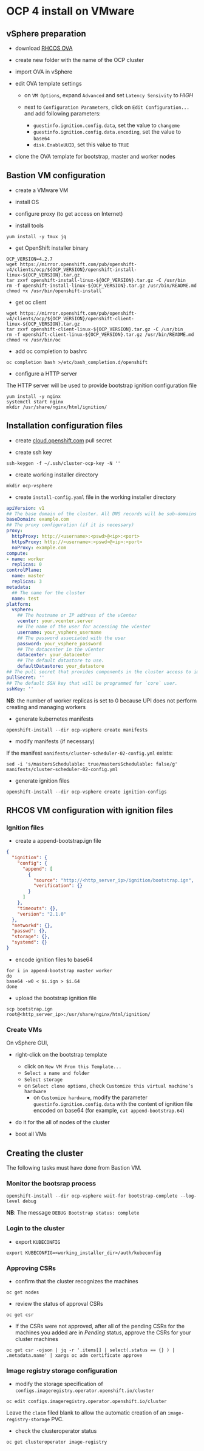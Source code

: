 # OCP 4 install on VMware

## vSphere preparation

- download [RHCOS OVA](https://mirror.openshift.com/pub/openshift-v4/dependencies/rhcos/4.2/4.2.0/rhcos-4.2.0-x86_64-vmware.ova)

- create new folder with the name of the OCP cluster

- import OVA in vSphere

- edit OVA template settings

  - on `VM Options`, expand `Advanced` and set `Latency Sensivity` to *HIGH*

  - next to `Configuration Parameters`, click on `Edit Configuration...` and add following parameters:
    - `guestinfo.ignition.config.data`, set the value to `changeme`
    - `guestinfo.ignition.config.data.encoding`, set the value to `base64`
    - `disk.EnableUUID`, set this value to `TRUE`

- clone the OVA template for bootstrap, master and worker nodes


## Bastion VM configuration

- create a VMware VM

- install OS

- configure proxy (to get access on Internet)

- install tools

```
yum install -y tmux jq
```

- get OpenShift installer binary

```shell
OCP_VERSION=4.2.7
wget https://mirror.openshift.com/pub/openshift-v4/clients/ocp/${OCP_VERSION}/openshift-install-linux-${OCP_VERSION}.tar.gz
tar zxvf openshift-install-linux-${OCP_VERSION}.tar.gz -C /usr/bin
rm -f openshift-install-linux-${OCP_VERSION}.tar.gz /usr/bin/README.md
chmod +x /usr/bin/openshift-install
```

- get oc client

```shell
wget https://mirror.openshift.com/pub/openshift-v4/clients/ocp/${OCP_VERSION}/openshift-client-linux-${OCP_VERSION}.tar.gz
tar zxvf openshift-client-linux-${OCP_VERSION}.tar.gz -C /usr/bin
rm -f openshift-client-linux-${OCP_VERSION}.tar.gz /usr/bin/README.md
chmod +x /usr/bin/oc
```

- add oc completion to bashrc

```shell
oc completion bash >/etc/bash_completion.d/openshift
```

- configure a HTTP server

The HTTP server will be used to provide bootstrap ignition configuration file

```shell
yum install -y nginx
systemctl start nginx
mkdir /usr/share/nginx/html/ignition/
```

## Installation configuration files

- create [cloud.openshift.com](https://cloud.openshift.com/) pull secret

- create ssh key

```shell
ssh-keygen -f ~/.ssh/cluster-ocp-key -N ''
```

- create working installer directory

```shell
mkdir ocp-vsphere
```

- create `install-config.yaml` file in the working installer directory

```yaml
apiVersion: v1
## The base domain of the cluster. All DNS records will be sub-domains of this base and will also include the cluster name.
baseDomain: example.com
## The proxy configuration (if it is necessary)
proxy:
  httpProxy: http://<username>:<pswd>@<ip>:<port>
  httpsProxy: http://<username>:<pswd>@<ip>:<port>
  noProxy: example.com
compute:
- name: worker
  replicas: 0
controlPlane:
  name: master
  replicas: 3
metadata:
  ## The name for the cluster
  name: test
platform:
  vsphere:
    ## The hostname or IP address of the vCenter
    vcenter: your.vcenter.server
    ## The name of the user for accessing the vCenter
    username: your_vsphere_username
    ## The password associated with the user
    password: your_vsphere_password
    ## The datacenter in the vCenter
    datacenter: your_datacenter
    ## The default datastore to use.
    defaultDatastore: your_datastore
## The pull secret that provides components in the cluster access to images for OpenShift components.
pullSecret: ''
## The default SSH key that will be programmed for `core` user.
sshKey: ''
```

**NB**: the number of worker replicas is set to 0 because UPI does not perform creating and managing workers

- generate kubernetes manifests

```shell
openshift-install --dir ocp-vsphere create manifests
```

- modify manifests (if necessary)

If the manifest `manifests/cluster-scheduler-02-config.yml` exists:

 ```
 sed -i 's/mastersSchedulable: true/mastersSchedulable: false/g' manifests/cluster-scheduler-02-config.yml
 ```

- generate ignition files

```shell
openshift-install --dir ocp-vsphere create ignition-configs
```


## RHCOS VM configuration with ignition files

### Ignition files

- create a append-bootstrap.ign file

```json
{
  "ignition": {
    "config": {
      "append": [
        {
          "source": "http://<http_server_ip>/ignition/bootstrap.ign",
          "verification": {}
        }
      ]
    },
    "timeouts": {},
    "version": "2.1.0"
  },
  "networkd": {},
  "passwd": {},
  "storage": {},
  "systemd": {}
}
```

- encode ignition files to base64

```shell
for i in append-bootstrap master worker
do
base64 -w0 < $i.ign > $i.64
done
```

- upload the bootstrap ignition file

```shell
scp bootstrap.ign root@<http_server_ip>:/usr/share/nginx/html/ignition/
```

### Create VMs

On vSphere GUI,

- right-click on the bootstrap template
  - click on `New VM From this Template...`
  - `Select a name and folder`
  - `Select storage`
  - on `Select clone options`, check `Customize this virtual machine’s hardware`
    - on `Customize hardware`, modify the parameter `guestinfo.ignition.config.data` with the content of ignition file encoded on base64 (for example, `cat append-bootstrap.64`)

- do it for the all of nodes of the cluster

- boot all VMs


## Creating the cluster

The following tasks must have done from Bastion VM.

### Monitor the bootsrap process

```shell
openshift-install --dir ocp-vsphere wait-for bootstrap-complete --log-level debug
```

**NB**: The message `DEBUG Bootstrap status: complete`

### Login to the cluster

- export `KUBECONFIG`

```
export KUBECONFIG=<working_installer_dir>/auth/kubeconfig
```

### Approving CSRs

- confirm that the cluster recognizes the machines

```shell
oc get nodes
```

- review the status of approval CSRs

```shell
oc get csr
```

- If the CSRs were not approved, after all of the pending CSRs for the machines you added are in *Pending* status, approve the CSRs for your cluster machines

```
oc get csr -ojson | jq -r '.items[] | select(.status == {} ) | .metadata.name' | xargs oc adm certificate approve
```

### Image registry storage configuration

- modify the storage specification of `configs.imageregistry.operator.openshift.io/cluster`

```shell
oc edit configs.imageregistry.operator.openshift.io/cluster
```

Leave the `claim` filed blank to allow the automatic creation of an `image-registry-storage` PVC.

- check the clusteroperator status

```shell
oc get clusteroperator image-registry
```
